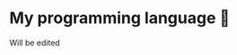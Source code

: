 <h1>My programming language 💙</h1>

<!-- <details>
  <summary>Blueprint scheme🗺</summary>
  <img width="700" src="./docs/language scheme.png" alt="scheme"><br>
  <a href='./docs/scheme.excalidraw' download>💾Download scheme file</a>
</details> -->

Will be edited
